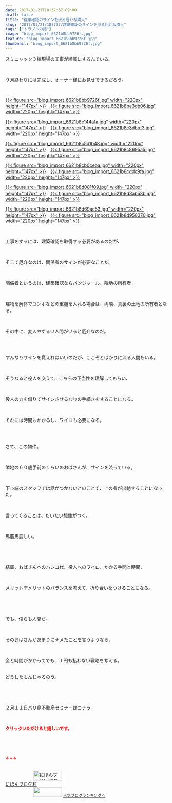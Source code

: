 ```yaml
---
date: 2017-01-21T18:37:37+09:00
draft: false
title: "建築確認のサインを渋る厄介な隣人"
slug: "2017/01/21/183737/建築確認のサインを渋る厄介な隣人"
tags: ["トラブルの話"]
image: "blog_import_6621b8bb9726f.jpg"
feature: "blog_import_6621b8bb9726f.jpg"
thumbnail: "blog_import_6621b8bb9726f.jpg"
---
```

<p>スミニャック３棟現場の工事が順調にするんでいる。</p><p> </p><p>９月終わりには完成し、オーナー様にお見せできるだろう。</p><p> </p><p><a href="blog_import_6621b8bcac561.jpg">{{< figure src="blog_import_6621b8bb9726f.jpg" width="220px" height="147px" >}}</a>　<a href="blog_import_6621b8bf5299c.jpg">{{< figure src="blog_import_6621b8be3db06.jpg" width="220px" height="147px" >}}</a></p><p><a href="blog_import_6621b8c25a382.jpg">{{< figure src="blog_import_6621b8c144a1a.jpg" width="220px" height="147px" >}}</a>　<a href="blog_import_6621b8c3f0927.jpg">{{< figure src="blog_import_6621b8c3dbbf3.jpg" width="220px" height="147px" >}}</a></p><p><a href="blog_import_6621b8c6e7c6c.jpg">{{< figure src="blog_import_6621b8c5d1b48.jpg" width="220px" height="147px" >}}</a>　<a href="blog_import_6621b8c983c6f.jpg">{{< figure src="blog_import_6621b8c8695a5.jpg" width="220px" height="147px" >}}</a></p><p><a href="blog_import_6621b8cc23e87.jpg">{{< figure src="blog_import_6621b8cb0ceba.jpg" width="220px" height="147px" >}}</a>　<a href="blog_import_6621b8cef2aae.jpg">{{< figure src="blog_import_6621b8cddc9fa.jpg" width="220px" height="147px" >}}</a></p><p><a href="blog_import_6621b8d196855.jpg">{{< figure src="blog_import_6621b8d081f09.jpg" width="220px" height="147px" >}}</a>　<a href="blog_import_6621b8d4cd960.jpg">{{< figure src="blog_import_6621b8d3ab53b.jpg" width="220px" height="147px" >}}</a></p><p><a href="blog_import_6621b8d7ae38f.jpg">{{< figure src="blog_import_6621b8d69ac53.jpg" width="220px" height="147px" >}}</a>　<a href="blog_import_6621b8da6d451.jpg">{{< figure src="blog_import_6621b8d958370.jpg" width="220px" height="147px" >}}</a></p><p> </p><p>工事をするには、建築確認を取得する必要があるのだが、</p><p> </p><p>そこで厄介なのは、関係者のサインが必要なことだ。</p><p> </p><p>関係者というのは、建築確認ならバンジャール、隣地の所有者、</p><p> </p><p>建物を解体でユンボなどの重機を入れる場合は、両隣、真裏の土地の所有者となる。</p><p> </p><p>その中に、変人やずるい人間がいると厄介なのだ。</p><p> </p><p><br/>すんなりサインを貰えればいいのだが、ここぞとばかりに渋る人間もいる。</p><p> </p><p>そうなると役人を交えて、こちらの正当性を理解してもらい、</p><p> </p><p>役人の力を借りてサインさせるなりの手続きをすることになる。</p><p> </p><p>それには時間もかかるし、ワイロも必要になる。</p><p> </p><p><br/>さて、この物件。</p><p> </p><p>隣地の６０歳手前のくらいのおばさんが、サインを渋っている。</p><p> </p><p>下っ端のスタッフでは話がつかないとのことで、上の者が出動することになった。</p><p> </p><p>言ってくることは、だいたい想像がつく。</p><p> </p><p>馬鹿馬鹿しい。</p><p> </p><p> </p><p>結局、おばさんへのハンコ代、役人へのワイロ、かかる手間と時間、</p><p> </p><p>メリットデメリットのバランスを考えて、折り合いをつけることになる。</p><p> </p><p> </p><p>でも、僕らも人間だ。</p><p> </p><p>そのおばさんがあまりにナメたことを言うようなら、</p><p> </p><p>金と時間がかかってでも、１円も払わない戦略を考える。</p><p><br/>どうしたもんじゃろのう。</p><p> </p><p> </p><p><a href="iin.co.jp" target="_blank"><span style="text-decoration: underline;">２月１１日バリ島不動産セミナーはコチラ</span></a></p><p> </p><p><font color="#ff0000" size="2"><strong>クリックいただけると嬉しいです。</strong></font></p><p> </p><p> </p><p><font color="#ff0000" size="2"><strong>↓↓↓</strong></font></p><p><br/><a href="ranking.html?p_cid=01260127" target="_blank"><img width="88" height="31" alt="にほんブログ村 海外生活ブログ バリ島情報へ" src="data:image/svg+xml;charset=utf-8,%3Csvg%20xmlns%3D%22http%3A%2F%2Fwww.w3.org%2F2000%2Fsvg%22%20title%3D%22Placeholder%20for%20Images%22%20role%3D%22presentation%22%20viewBox%3D%220%200%2088%2031%22%20%2F%3E" border="0" data-src="https://img-proxy.blog-video.jp/images?url=http%3A%2F%2Foverseas.blogmura.com%2Fbali%2Fimg%2Fbali88_31.gif" style="aspect-ratio: auto 88 / 31;"/><noscript><img width="88" height="31" alt="にほんブログ村 海外生活ブログ バリ島情報へ" src="https://img-proxy.blog-video.jp/images?url=http%3A%2F%2Foverseas.blogmura.com%2Fbali%2Fimg%2Fbali88_31.gif" border="0"></noscript></a><br/><a href="ranking.html?p_cid=01260127" target="_blank">にほんブログ村</a><br/><a title="人気ブログランキングへ" href="link.php?1804582"><img width="88" height="31" src="data:image/svg+xml;charset=utf-8,%3Csvg%20xmlns%3D%22http%3A%2F%2Fwww.w3.org%2F2000%2Fsvg%22%20title%3D%22Placeholder%20for%20Images%22%20role%3D%22presentation%22%20viewBox%3D%220%200%2088%2031%22%20%2F%3E" border="0" data-src="https://blog.with2.net/img/banner/banner_22.gif" style="aspect-ratio: auto 88 / 31;"/><noscript><img width="88" height="31" src="https://blog.with2.net/img/banner/banner_22.gif" border="0"></noscript></a> <a style="font-size: 12px;" href="link.php?1804582">人気ブログランキングへ</a></p>

